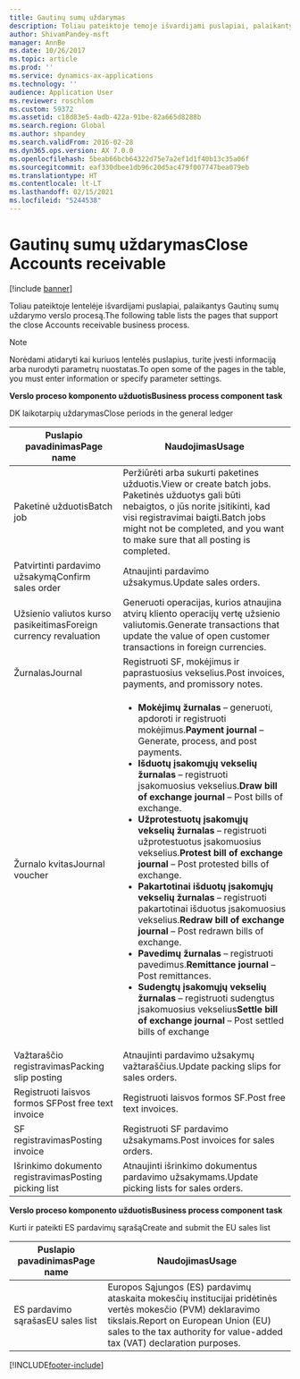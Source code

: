```yaml
---
title: Gautinų sumų uždarymas
description: Toliau pateiktoje temoje išvardijami puslapiai, palaikantys Gautinų sumų uždarymo verslo procesą.
author: ShivamPandey-msft
manager: AnnBe
ms.date: 10/26/2017
ms.topic: article
ms.prod: ''
ms.service: dynamics-ax-applications
ms.technology: ''
audience: Application User
ms.reviewer: roschlom
ms.custom: 59372
ms.assetid: c18d83e5-4adb-422a-91be-82a665d8288b
ms.search.region: Global
ms.author: shpandey
ms.search.validFrom: 2016-02-28
ms.dyn365.ops.version: AX 7.0.0
ms.openlocfilehash: 5beab66bcb64322d75e7a2ef1d1f40b13c35a06f
ms.sourcegitcommit: eaf330dbee1db96c20d5ac479f007747bea079eb
ms.translationtype: HT
ms.contentlocale: lt-LT
ms.lasthandoff: 02/15/2021
ms.locfileid: "5244538"
---
```

# <a name="close-accounts-receivable"></a><span data-ttu-id="956bd-103">Gautinų sumų uždarymas</span><span class="sxs-lookup"><span data-stu-id="956bd-103">Close Accounts receivable</span></span>

[!include [banner](../includes/banner.md)]

<span data-ttu-id="956bd-104">Toliau pateiktoje lentelėje išvardijami puslapiai, palaikantys Gautinų sumų uždarymo verslo procesą.</span><span class="sxs-lookup"><span data-stu-id="956bd-104">The following table lists the pages that support the close Accounts receivable business process.</span></span>

> [!NOTE] 
> <span data-ttu-id="956bd-105">Norėdami atidaryti kai kuriuos lentelės puslapius, turite įvesti informaciją arba nurodyti parametrų nuostatas.</span><span class="sxs-lookup"><span data-stu-id="956bd-105">To open some of the pages in the table, you must enter information or specify parameter settings.</span></span>

<span data-ttu-id="956bd-106">**Verslo proceso komponento užduotis**</span><span class="sxs-lookup"><span data-stu-id="956bd-106">**Business process component task**</span></span>                   

<span data-ttu-id="956bd-107">DK laikotarpių uždarymas</span><span class="sxs-lookup"><span data-stu-id="956bd-107">Close periods in the general ledger</span></span>

| <span data-ttu-id="956bd-108">Puslapio pavadinimas</span><span class="sxs-lookup"><span data-stu-id="956bd-108">Page name</span></span>                            | <span data-ttu-id="956bd-109">Naudojimas</span><span class="sxs-lookup"><span data-stu-id="956bd-109">Usage</span></span>                                                                                      |
|--------------------------------------|--------------------------------------------------------------------------------------------|
|<span data-ttu-id="956bd-110">Paketinė užduotis</span><span class="sxs-lookup"><span data-stu-id="956bd-110">Batch job</span></span>                             | <span data-ttu-id="956bd-111">Peržiūrėti arba sukurti paketines užduotis.</span><span class="sxs-lookup"><span data-stu-id="956bd-111">View or create batch jobs.</span></span> <span data-ttu-id="956bd-112">Paketinės užduotys gali būti nebaigtos, o jūs norite įsitikinti, kad visi registravimai baigti.</span><span class="sxs-lookup"><span data-stu-id="956bd-112">Batch jobs might not be completed, and you want to make sure that all posting is completed.</span></span>                                                                                                               |
|<span data-ttu-id="956bd-113">Patvirtinti pardavimo užsakymą</span><span class="sxs-lookup"><span data-stu-id="956bd-113">Confirm sales order</span></span>                   | <span data-ttu-id="956bd-114">Atnaujinti pardavimo užsakymus.</span><span class="sxs-lookup"><span data-stu-id="956bd-114">Update sales orders.</span></span>                                                                       |
|<span data-ttu-id="956bd-115">Užsienio valiutos kurso pasikeitimas</span><span class="sxs-lookup"><span data-stu-id="956bd-115">Foreign currency revaluation</span></span>          | <span data-ttu-id="956bd-116">Generuoti operacijas, kurios atnaujina atvirų kliento operacijų vertę užsienio valiutomis.</span><span class="sxs-lookup"><span data-stu-id="956bd-116">Generate transactions that update the value of open customer transactions in foreign currencies.</span></span>                                                                                                                         |
| <span data-ttu-id="956bd-117">Žurnalas</span><span class="sxs-lookup"><span data-stu-id="956bd-117">Journal</span></span>                              | <span data-ttu-id="956bd-118">Registruoti SF, mokėjimus ir paprastuosius vekselius.</span><span class="sxs-lookup"><span data-stu-id="956bd-118">Post invoices, payments, and promissory notes.</span></span>                                             |
| <span data-ttu-id="956bd-119">Žurnalo kvitas</span><span class="sxs-lookup"><span data-stu-id="956bd-119">Journal voucher</span></span>                      |<ul><li><span data-ttu-id="956bd-120">**Mokėjimų žurnalas** – generuoti, apdoroti ir registruoti mokėjimus.</span><span class="sxs-lookup"><span data-stu-id="956bd-120">**Payment journal** – Generate, process, and post payments.</span></span></li><li><span data-ttu-id="956bd-121">**Išduotų įsakomųjų vekselių žurnalas** – registruoti įsakomuosius vekselius.</span><span class="sxs-lookup"><span data-stu-id="956bd-121">**Draw bill of exchange journal** – Post bills of exchange.</span></span></li><li><span data-ttu-id="956bd-122">**Užprotestuotų įsakomųjų vekselių žurnalas** – registruoti užprotestuotus įsakomuosius vekselius.</span><span class="sxs-lookup"><span data-stu-id="956bd-122">**Protest bill of exchange journal** – Post protested bills of exchange.</span></span></li><li><span data-ttu-id="956bd-123">**Pakartotinai išduotų įsakomųjų vekselių žurnalas** – registruoti pakartotinai išduotus įsakomuosius vekselius.</span><span class="sxs-lookup"><span data-stu-id="956bd-123">**Redraw bill of exchange journal** – Post redrawn bills of exchange.</span></span></li><li><span data-ttu-id="956bd-124">**Pavedimų žurnalas** – registruoti pavedimus.</span><span class="sxs-lookup"><span data-stu-id="956bd-124">**Remittance journal** – Post remittances.</span></span></li><li><span data-ttu-id="956bd-125">**Sudengtų įsakomųjų vekselių žurnalas** – registruoti sudengtus įsakomuosius vekselius</span><span class="sxs-lookup"><span data-stu-id="956bd-125">**Settle bill of exchange journal** – Post settled bills of exchange</span></span></li></ul>                   |
| <span data-ttu-id="956bd-126">Važtaraščio registravimas</span><span class="sxs-lookup"><span data-stu-id="956bd-126">Packing slip posting</span></span>                 | <span data-ttu-id="956bd-127">Atnaujinti pardavimo užsakymų važtaraščius.</span><span class="sxs-lookup"><span data-stu-id="956bd-127">Update packing slips for sales orders.</span></span>                                                     |
| <span data-ttu-id="956bd-128">Registruoti laisvos formos SF</span><span class="sxs-lookup"><span data-stu-id="956bd-128">Post free text invoice</span></span>               | <span data-ttu-id="956bd-129">Registruoti laisvos formos SF.</span><span class="sxs-lookup"><span data-stu-id="956bd-129">Post free text invoices.</span></span>                                                                   |
| <span data-ttu-id="956bd-130">SF registravimas</span><span class="sxs-lookup"><span data-stu-id="956bd-130">Posting invoice</span></span>                      | <span data-ttu-id="956bd-131">Registruoti SF pardavimo užsakymams.</span><span class="sxs-lookup"><span data-stu-id="956bd-131">Post invoices for sales orders.</span></span>                                                            |
| <span data-ttu-id="956bd-132">Išrinkimo dokumento registravimas</span><span class="sxs-lookup"><span data-stu-id="956bd-132">Posting picking list</span></span>                 |<span data-ttu-id="956bd-133">Atnaujinti išrinkimo dokumentus pardavimo užsakymams.</span><span class="sxs-lookup"><span data-stu-id="956bd-133">Update picking lists for sales orders.</span></span>                                                      |

<span data-ttu-id="956bd-134">**Verslo proceso komponento užduotis**</span><span class="sxs-lookup"><span data-stu-id="956bd-134">**Business process component task**</span></span>   

<span data-ttu-id="956bd-135">Kurti ir pateikti ES pardavimų sąrašą</span><span class="sxs-lookup"><span data-stu-id="956bd-135">Create and submit the EU sales list</span></span>

| <span data-ttu-id="956bd-136">Puslapio pavadinimas</span><span class="sxs-lookup"><span data-stu-id="956bd-136">Page name</span></span>                            | <span data-ttu-id="956bd-137">Naudojimas</span><span class="sxs-lookup"><span data-stu-id="956bd-137">Usage</span></span>                                                                                      |
|--------------------------------------|--------------------------------------------------------------------------------------------|
|<span data-ttu-id="956bd-138">ES pardavimo sąrašas</span><span class="sxs-lookup"><span data-stu-id="956bd-138">EU sales list</span></span>                         | <span data-ttu-id="956bd-139">Europos Sąjungos (ES) pardavimų ataskaita mokesčių institucijai pridėtinės vertės mokesčio (PVM) deklaravimo tikslais.</span><span class="sxs-lookup"><span data-stu-id="956bd-139">Report on European Union (EU) sales to the tax authority for value-added tax (VAT) declaration purposes.</span></span>                                                                                                                           |








[!INCLUDE[footer-include](../../includes/footer-banner.md)]